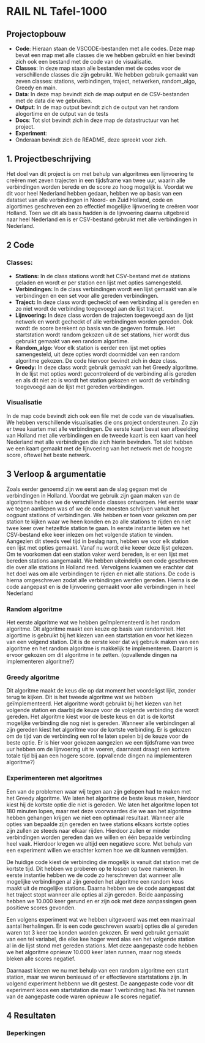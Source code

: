 # RAIL NL Tafel-1000


## Projectopbouw

- **Code**: Hieraan staan de VSCODE-bestanden met alle codes. Deze map bevat een map met alle classes die we hebben gebruikt en hier bevindt zich ook een bestand met de code van de visualisatie.
- **Classes**: In deze map staan alle bestanden met de codes voor de verschillende classes die zijn gebruikt. We hebben gebruik gemaakt van zeven classes: stations, verbindingen, traject, netwerken, random_algo, Greedy en main. 
- **Data**: In deze map bevindt zich de map output en de CSV-bestanden met de data die we gebruiken.
- **Output**: In de map output bevindt zich de output van het random alogortime en de output van de tests
- **Docs**: Tot slot bevindt zich in deze map de datastructuur van het project.
- **Experiment**: 
- Onderaan bevindt zich de README, deze spreekt voor zich.

## 1. Projectbeschrijving

Het doel van dit project is om met behulp van algoritmes een lijnvoering te creëren met zeven trajecten in een tijdsframe van twee uur, waarin alle verbindingen worden berede en de score zo hoog mogelijk is. 
Voordat we dit voor heel Nederland hebben gedaan, hebben we op basis van een datatset van alle verbindingen in Noord- en Zuid Holland, code en algortimes geschreven een zo effectief mogelijke lijnvoering te creëren voor Holland. Toen we dit als basis hadden is de lijnvoering daarna uitgebreid naar heel Nederland en is er CSV-bestand gebruikt met alle verbindingen in Nederland. 

## 2 Code

### Classes:
- **Stations:** In de class stations wordt het CSV-bestand met de stations geladen en wordt er per station een lijst met opties samengesteld. 
- **Verbindingen:** In de class verbindingen wordt een lijst gemaakt van alle verbindingen en een set voor alle gereden verbindingen. 
- **Traject:** In deze class wordt gecheckt of een verbinding al is gereden en zo niet wordt de verbinding toegevoegd aan de lijst trajcet.
- **Lijnvoering:** In deze class worden de trajecten toegevoegd aan de lijst netwerk en wordt gecheckt of alle verbindingen worden gereden. Ook wordt de score berekent op basis van de gegeven formule. Het startstation wordt random gekozen uit de set stations, hier wordt dus gebruikt gemaakt van een random algortime.
- **Random_algo:** Voor elk station is eerder een lijst met opties samengesteld, uit deze opties wordt doormiddel van een random algoritme gekozen. De code hiervoor bevindt zich in deze class.
- **Greedy:** In deze class wordt gebruik gemaakt van het Greedy algoritme. In de lijst met opties wordt gecontroleerd of de verbinding al is gereden en als dit niet zo is wordt het station gekozen en wordt de verbinding toegevoegd aan de lijst met gereden verbindingen.

### Visualisatie

In de map code bevindt zich ook een file met de code van de visualisaties. We hebben verschillende visualisaties die ons project ondersteunen. Zo zijn er twee kaarten met alle verbindingen. De eerste kaart bevat een afbeelding van Holland met alle verbindingen en de tweede kaart is een kaart van heel Nederland met alle verbindingen die zich hierin bevinden. Tot slot hebben we een kaart gemaakt met de lijnvoering van het netwerk met de hoogste score, oftewel het beste netwerk. 

## 3 Verloop & argumentatie

Zoals eerder genoemd zijn we eerst aan de slag gegaan met de verbindingen in Holland. Voordat we gebruik zijn gaan maken van de algoritmes hebben we de verschillende classes ontworpen. Het eerste waar we tegen aanliepen was of we de code moesten schrijven vanuit het oogpunt stations of verbindingen. We hebben er toen voor gekozen om per station te kijken waar we heen konden en zo alle stations te rijden en niet twee keer over hetzelfde station te gaan. In eerste instantie lieten we het CSV-bestand elke keer inlezen om het volgende station te vinden. Aangezien dit steeds veel tijd in beslag nam, hebben we voor elk station een lijst met opties gemaakt. Vanaf nu wordt elke keeer deze lijst gelezen. Om te voorkomen dat een station vaker werd bereden, is er een lijst met bereden stations aangemaakt. We hebben uiteindelijk een code geschreven die over alle stations in Holland reed. Vervolgens kwamen we erachter dat het doel was om alle verbindingen te rijden en niet alle stations. De code is hierna omgeschreven zodat alle verbindingen werden gereden. Hierna is de code aangepast en is de lijnvoering gemaakt voor alle verbindingen in heel Nederland

### Random algoritme

Het eerste algoritme wat we hebben geïmplementeerd is het random algoritme. Dit algoritme maakt een keuze op basis van randomiteit. Het algortime is gebruikt bij het kiezen van een startstation en voor het kiezen van een volgend station. Dit is de eerste keer dat wij gebruik maken van een algoritme en het random algoritme is makkelijk te implementeren. Daarom is ervoor gekozen om dit algoritme in te zetten. (opvallende dingen na implementeren algoritme?)

### Greedy algoritme

Dit algoritme maakt de keus die op dat moment het voordeligst lijkt, zonder terug te kijken. Dit is het tweede algoritme wat we hebben geïmplementeerd. Het algoritme wordt gebruikt bij het kiezen van het volgende station en daarbij de keuze voor de volgende verbinding die wordt gereden. Het algoritme kiest voor de beste keus en dat is de kortst mogelijke verbinding die nog niet is gereden. Wanneer alle verbindingen al zijn gereden kiest het algoritme voor de kortste verbinding. Er is gekozen om de tijd van de verbinding een rol te laten spelen bij de keuze voor de beste optie. Er is hier voor gekozen aangezien we een tijdsframe van twee uur hebben om de lijnvoering uit te voeren, daarnaast draagt een kortere totale tijd bij aan een hogere score. (opvallende dingen na implementeren algoritme?)

### Experimenteren met algoritmes

Een van de problemen waar wij tegen aan zijn gelopen had te maken met het Greedy algoritme. We laten het algoritme de beste keus maken, hierdoor kiest hij de kortste optie die niet is gereden. We laten het algoritme lopen tot 180 minuten lopen, maar met deze voorwaardes die we aan het algoritme hebben gehangen krijgen we niet een optimaal resultaat. Wanneer alle opties van bepaalde zijn gereden en  twee stations elkaars kortste opties zijn zullen ze steeds naar elkaar rijden. Hierdoor zullen er minder verbindingen worden gereden dan we willen en één bepaalde verbinding heel vaak. Hierdoor kregen we altijd een negatieve score. Met behulp van een experiment willen we erachter komen hoe we dit kunnen vermijden.

De huidige code kiest de verbinding die mogelijk is vanuit dat station met de kortste tijd. Dit hebben we proberen op te lossen op twee manieren. In eerste instantie hebben we de code zo herschreven dat wanneer alle mogelijke verbindingen al zijn gereden het algoritme een random keus maakt uit de mogelijke stations. Daarna hebben we de code aangepast dat het traject stopt wanneer alle opties al zijn gereden. Beide aanpassing hebben we 10.000 keer gerund en er zijn ook met deze aanpassingen geen positieve scores gevonden. 

Een volgens experiment wat we hebben uitgevoerd was met een maximaal aantal herhalingen. Er is een code geschreven waarbij opties die al gereden waren tot 3 keer toe konden worden gekozen. Er werd gebruikt gemaakt van een tel variabel, die elke kee hoger werd alas een het volgende station al in de lijst stond met gereden stations. Met deze aangepaste code hebben we het algoritme opnieuw 10.000 keer laten runnen, maar nog steeds bleken alle scores negatief. 

Daarnaast kiezen we nu met behulp van een random algoritme een start station, maar we waren benieuwd of er effectievere startstations zijn. In volgend experiment hebbenn we dit gestest. De aangepaste code voor dit experiment koos een startstation die maar 1 verbinding had. Na het runnen van de aangepaste code waren opnieuw alle scores negatief. 

## 4 Resultaten 

### Beperkingen
